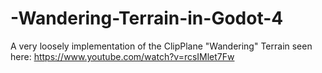 # -Wandering-Terrain-in-Godot-4
A very loosely implementation of the ClipPlane "Wandering" Terrain seen here: https://www.youtube.com/watch?v=rcsIMlet7Fw 
